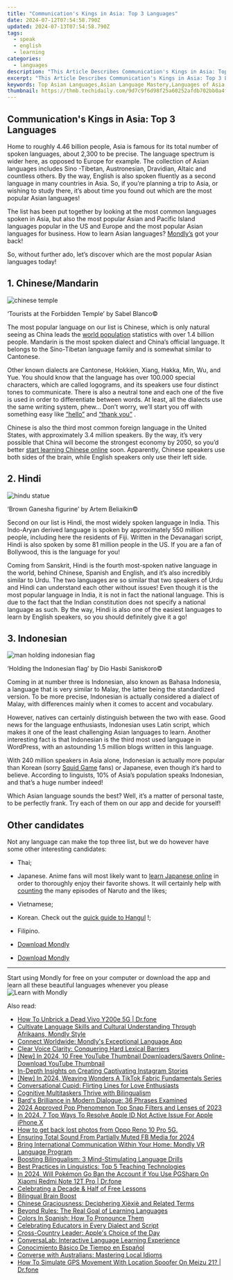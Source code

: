 ```yaml
---
title: "Communication's Kings in Asia: Top 3 Languages"
date: 2024-07-12T07:54:58.790Z
updated: 2024-07-13T07:54:58.790Z
tags:
  - speak
  - english
  - learning
categories:
  - languages
description: "This Article Describes Communication's Kings in Asia: Top 3 Languages"
excerpt: "This Article Describes Communication's Kings in Asia: Top 3 Languages"
keywords: Top Asian Languages,Asian Language Mastery,Languages of Asia Proficiency Guide,Asian Languages for Business Communication,Cultural Language Insights Asia,Essential Asian Languages for Travelers,Asian Language Hierarchy
thumbnail: https://thmb.techidaily.com/9d7c9f6d98f25a60252afdb702bb0a4fb1162bcb6cf8a3d6d173187fa448fa2e.jpg
---
```


## Communication's Kings in Asia: Top 3 Languages

 Home to roughly 4.46 billion people, Asia is famous for its total number of spoken languages, about 2,300 to be precise. The language spectrum is wider here, as opposed to Europe for example. The collection of Asian languages includes Sino -Tibetan, Austronesian, Dravidian, Altaic and countless others. By the way, English is also spoken fluently as a second language in many countries in Asia. So, if you’re planning a trip to Asia, or wishing to study there, it’s about time you found out which are the most popular Asian languages!

 The list has been put together by looking at the most common languages spoken in Asia, but also the most popular Asian and Pacific Island languages popular in the US and Europe and the most popular Asian languages for business. How to learn Asian languages? [Mondly’s](https://app.adjust.io/5ixfg4k?campaign=blog-post-id-6345&fallback=https%3A%2F%2Fapp.mondly.com?avangate%5Fsrc=blog-post-id-6345&redirect%5Fandroid=https%3A%2F%2Fplay.google.com%2Fstore%2Fapps%2Fdetails%3Fid%3Dcom.atistudios.mondly.languages&redirect%5Fios=https%3A%2F%2Fitunes.apple.com%2Fapp%2Fid987873536&redirect%5Fmacos=https%3A%2F%2Fapp.mondly.com?avangate%5Fsrc=blog-post-id-6345) got your back!

 So, without further ado, let’s discover which are the most popular Asian languages today!

## 1\. Chinese/Mandarin

![chinese temple](https://edge.mondly.com/blog/wp-content/uploads/2021/12/chinese-temple-960x640.jpg "Top 3 Most Popular Asian Languages 2")

 ‘Tourists at the Forbidden Temple’ by Sabel Blanco©

 The most popular language on our list is Chinese, which is only natural seeing as China leads the [world population](https://shop.mondly.com/affiliate.php?ACCOUNT=ATISTUDI&AFFILIATE=108875&PATH=https://www.mondly.com?AFFILIATE=108875) statistics with over 1.4 billion people. Mandarin is the most spoken dialect and China’s official language. It belongs to the Sino-Tibetan language family and is somewhat similar to Cantonese.

 Other known dialects are Cantonese, Hokkien, Xiang, Hakka, Min, Wu, and Yue. You should know that the language has over 100.000 special characters, which are called logograms, and its speakers use four distinct tones to communicate. There is also a neutral tone and each one of the five is used in order to differentiate between words. At least, all the dialects use the same writing system, phew… Don’t worry, we’ll start you off with something easy like [“hello”](https://shop.mondly.com/affiliate.php?ACCOUNT=ATISTUDI&AFFILIATE=108875&PATH=https://www.mondly.com?AFFILIATE=108875) and [“thank you”](https://shop.mondly.com/affiliate.php?ACCOUNT=ATISTUDI&AFFILIATE=108875&PATH=https://www.mondly.com?AFFILIATE=108875) .

 Chinese is also the third most common foreign language in the United States, with approximately 3.4 million speakers. By the way, it’s very possible that China will become the strongest economy by 2050, so you’d better [start learning Chinese online](https://shop.mondly.com/affiliate.php?ACCOUNT=ATISTUDI&AFFILIATE=108875&PATH=https://www.mondly.com?AFFILIATE=108875)  soon. Apparently, Chinese speakers use both sides of the brain, while English speakers only use their left side.

## 2\. Hindi

![hindu statue](https://edge.mondly.com/blog/wp-content/uploads/2021/12/hindu-statue-960x640.jpg "Top 3 Most Popular Asian Languages 3")

 ‘Brown Ganesha figurine’ by Artem Beliaikin©

 Second on our list is Hindi, the most widely spoken language in India. This Indo-Aryan derived language is spoken by approximately 550 million people, including here the residents of Fiji. Written in the Devanagari script, Hindi is also spoken by some 81 million people in the US. If you are a fan of Bollywood, this is the language for you!

 Coming from Sanskrit, Hindi is the fourth most-spoken native language in the world, behind Chinese, Spanish and English, and it’s also incredibly similar to Urdu. The two languages are so similar that two speakers of Urdu and Hindi can understand each other without issues! Even though it is the most popular language in India, it is not in fact the national language. This is due to the fact that the Indian constitution does not specify a national language as such. By the way, Hindi is also one of the easiest languages to learn by English speakers, so you should definitely give it a go!

## 3\. Indonesian

![man holding indonesian flag](https://edge.mondly.com/blog/wp-content/uploads/2021/12/man-holding-indonesian-flag-960x640.jpg "Top 3 Most Popular Asian Languages 4")

 ‘Holding the Indonesian flag’ by Dio Hasbi Saniskoro©

 Coming in at number three is Indonesian, also known as Bahasa Indonesia, a language that is very similar to Malay, the latter being the standardized version. To be more precise, Indonesian is actually considered a dialect of Malay, with differences mainly when it comes to accent and vocabulary.

 However, natives can certainly distinguish between the two with ease. Good news for the language enthusiasts, Indonesian uses Latin script, which makes it one of the least challenging Asian languages to learn. Another interesting fact is that Indonesian is the third most used language in WordPress, with an astounding 1.5 million blogs written in this language.

 With 240 million speakers in Asia alone, Indonesian is actually more popular than Korean (sorry [Squid Game](https://shop.mondly.com/affiliate.php?ACCOUNT=ATISTUDI&AFFILIATE=108875&PATH=https://www.mondly.com?AFFILIATE=108875)  fans) or Japanese, even though it’s hard to believe. According to linguists, 10% of Asia’s population speaks Indonesian, and that’s a huge number indeed!

 Which Asian language sounds the best? Well, it’s a matter of personal taste, to be perfectly frank. Try each of them on our app and decide for yourself!

## Other candidates

 Not any language can make the top three list, but we do however have some other interesting candidates:

* Thai;
* Japanese. Anime fans will most likely want to [learn Japanese online](https://shop.mondly.com/affiliate.php?ACCOUNT=ATISTUDI&AFFILIATE=108875&PATH=https://www.mondly.com?AFFILIATE=108875)  in order to thoroughly enjoy their favorite shows. It will certainly help with [counting](https://shop.mondly.com/affiliate.php?ACCOUNT=ATISTUDI&AFFILIATE=108875&PATH=https://www.mondly.com?AFFILIATE=108875)  the many episodes of Naruto and the likes;
* Vietnamese;
* Korean. Check out the [quick guide to Hangul](https://shop.mondly.com/affiliate.php?ACCOUNT=ATISTUDI&AFFILIATE=108875&PATH=https://www.mondly.com?AFFILIATE=108875) !;
* Filipino.

* [Download Mondly](https://www.facebook.com/sharer/sharer.php?u=https%3A%2F%2Fwww.mondly.com%2Fblog%2Fmost-popular-asian-languages%2F&t=Top+3+Most+Popular+Asian+Languages "Share on Facebook")
* [Download Mondly](https://shop.mondly.com/affiliate.php?ACCOUNT=ATISTUDI&AFFILIATE=108875&PATH=https://www.mondly.com?AFFILIATE=108875)

---

 Start using Mondly for free on your computer or download the app and learn all these beautiful languages whenever you please ![Learn with Mondly](https://adjt.mondly.com/5ixfg4k?campaign=blog-post-id-6345&fallback=https%3A%2F%2Fapp.mondly.com%3Futm%5Fmedium%3Dblog%5Fblog-post-id-6345%26utm%5Fsource%3Dblog-post-id-6345&redirect%5Fmacos=https%3A%2F%2Fapp.mondly.com%3Futm%5Fmedium%3Dblog%5Fblog-post-id-6345%26utm%5Fsource%3Dblog-post-id-6345&redirect%5Fandroid=https%3A%2F%2Fplay.google.com%2Fstore%2Fapps%2Fdetails%3Fid%3Dcom.atistudios.mondly.languages%3Futm%5Fmedium%3Dblog%5Fblog-post-id-6345%26utm%5Fsource%3Dblog-post-id-6345&redirect%5Fios=https%3A%2F%2Fapps.apple.com%2Fapp%2Fapple-store%2Fid987873536%3Fpt%3D78954800%26ct%3Dblog-post-id-6345%26mt%3D8 "Learn with Mondly")

<ins class="adsbygoogle"
     style="display:block"
     data-ad-format="autorelaxed"
     data-ad-client="ca-pub-7571918770474297"
     data-ad-slot="1223367746"></ins>



<ins class="adsbygoogle"
     style="display:block"
     data-ad-client="ca-pub-7571918770474297"
     data-ad-slot="8358498916"
     data-ad-format="auto"
     data-full-width-responsive="true"></ins>



<span class="atpl-alsoreadstyle">Also read:</span>
<div><ul>
<li><a href="https://fix-guide.techidaily.com/how-to-unbrick-a-dead-vivo-y200e-5g-drfone-by-drfone-fix-android-problems-fix-android-problems/"><u>How To Unbrick a Dead Vivo Y200e 5G | Dr.fone</u></a></li>
<li><a href="https://mondly-stories.techidaily.com/cultivate-language-skills-and-cultural-understanding-through-afrikaans-mondly-style/"><u>Cultivate Language Skills and Cultural Understanding Through Afrikaans, Mondly Style</u></a></li>
<li><a href="https://mondly-stories.techidaily.com/connect-worldwide-mondlys-exceptional-language-app/"><u>Connect Worldwide: Mondly's Exceptional Language App</u></a></li>
<li><a href="https://mondly-stories.techidaily.com/clear-voice-clarity-conquering-hard-lexical-barriers/"><u>Clear Voice Clarity: Conquering Hard Lexical Barriers</u></a></li>
<li><a href="https://facebook-record-videos.techidaily.com/new-in-2024-10-free-youtube-thumbnail-downloaderssavers-online-download-youtube-thumbnail/"><u>[New] In 2024, 10 Free YouTube Thumbnail Downloaders/Savers Online-Download YouTube Thumbnail</u></a></li>
<li><a href="https://instagram-video-recordings.techidaily.com/in-depth-insights-on-creating-captivating-instagram-stories/"><u>In-Depth Insights on Creating Captivating Instagram Stories</u></a></li>
<li><a href="https://tiktok-videos.techidaily.com/new-in-2024-weaving-wonders-a-tiktok-fabric-fundamentals-series/"><u>[New] In 2024, Weaving Wonders  A TikTok Fabric Fundamentals Series</u></a></li>
<li><a href="https://mondly-stories.techidaily.com/conversational-cupid-flirting-lines-for-love-enthusiasts/"><u>Conversational Cupid: Flirting Lines for Love Enthusiasts</u></a></li>
<li><a href="https://mondly-stories.techidaily.com/cognitive-multitaskers-thrive-with-bilingualism/"><u>Cognitive Multitaskers Thrive with Bilingualism</u></a></li>
<li><a href="https://mondly-stories.techidaily.com/bards-brilliance-in-modern-dialogue-36-phrases-examined/"><u>Bard's Brilliance in Modern Dialogue: 36 Phrases Examined</u></a></li>
<li><a href="https://snapchat-videos.techidaily.com/2024-approved-pop-phenomenon-top-snap-filters-and-lenses-of-2023/"><u>2024 Approved  Pop Phenomenon  Top Snap Filters and Lenses of 2023</u></a></li>
<li><a href="https://ios-unlock.techidaily.com/in-2024-7-top-ways-to-resolve-apple-id-not-active-issue-for-apple-iphone-x-by-drfone-ios/"><u>In 2024, 7 Top Ways To Resolve Apple ID Not Active Issue For Apple iPhone X</u></a></li>
<li><a href="https://blog-min.techidaily.com/how-to-get-back-lost-photos-from-oppo-reno-10-pro-5g-by-fonelab-android-recover-photos/"><u>How to get back lost photos from Oppo Reno 10 Pro 5G.</u></a></li>
<li><a href="https://facebook-video-content.techidaily.com/ensuring-total-sound-from-partially-muted-fb-media-for-2024/"><u>Ensuring Total Sound From Partially Muted FB Media for 2024</u></a></li>
<li><a href="https://mondly-stories.techidaily.com/bring-international-communication-within-your-home-mondly-vr-language-program/"><u>Bring International Communication Within Your Home: Mondly VR Language Program</u></a></li>
<li><a href="https://mondly-stories.techidaily.com/boosting-bilingualism-3-mind-stimulating-language-drills/"><u>Boosting Bilingualism: 3 Mind-Stimulating Language Drills</u></a></li>
<li><a href="https://mondly-stories.techidaily.com/best-practices-in-linguistics-top-5-teaching-technologies/"><u>Best Practices in Linguistics: Top 5 Teaching Technologies</u></a></li>
<li><a href="https://change-location.techidaily.com/in-2024-will-pokemon-go-ban-the-account-if-you-use-pgsharp-on-xiaomi-redmi-note-12t-pro-drfone-by-drfone-virtual-android/"><u>In 2024, Will Pokémon Go Ban the Account if You Use PGSharp On Xiaomi Redmi Note 12T Pro | Dr.fone</u></a></li>
<li><a href="https://mondly-stories.techidaily.com/celebrating-a-decade-and-half-of-free-lessons/"><u>Celebrating a Decade & Half of Free Lessons</u></a></li>
<li><a href="https://mondly-stories.techidaily.com/bilingual-brain-boost/"><u>Bilingual Brain Boost</u></a></li>
<li><a href="https://mondly-stories.techidaily.com/chinese-graciousness-deciphering-xiexie-and-related-terms/"><u>Chinese Graciousness: Deciphering Xièxiè and Related Terms</u></a></li>
<li><a href="https://mondly-stories.techidaily.com/beyond-rules-the-real-goal-of-learning-languages/"><u>Beyond Rules: The Real Goal of Learning Languages</u></a></li>
<li><a href="https://mondly-stories.techidaily.com/colors-in-spanish-how-to-pronounce-them/"><u>Colors In Spanish: How To Pronounce Them</u></a></li>
<li><a href="https://mondly-stories.techidaily.com/celebrating-educators-in-every-dialect-and-script/"><u>Celebrating Educators in Every Dialect and Script</u></a></li>
<li><a href="https://mondly-stories.techidaily.com/cross-country-leader-apples-choice-of-the-day/"><u>Cross-Country Leader: Apple's Choice of the Day</u></a></li>
<li><a href="https://mondly-stories.techidaily.com/conversalab-interactive-language-learning-experience/"><u>ConversaLab: Interactive Language Learning Experience</u></a></li>
<li><a href="https://mondly-stories.techidaily.com/conocimiento-basico-de-tiempo-en-espanol/"><u>Conocimiento Básico De Tiempo en Español</u></a></li>
<li><a href="https://mondly-stories.techidaily.com/converse-with-australians-mastering-local-idioms/"><u>Converse with Australians: Mastering Local Idioms</u></a></li>
<li><a href="https://fake-location.techidaily.com/how-to-simulate-gps-movement-with-location-spoofer-on-meizu-21-drfone-by-drfone-virtual-android/"><u>How To Simulate GPS Movement With Location Spoofer On Meizu 21? | Dr.fone</u></a></li>
</ul></div>
